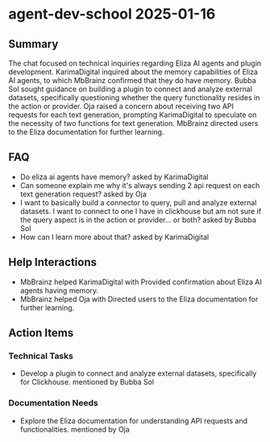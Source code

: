 # agent-dev-school 2025-01-16

## Summary
The chat focused on technical inquiries regarding Eliza AI agents and plugin development. KarimaDigital inquired about the memory capabilities of Eliza AI agents, to which MbBrainz confirmed that they do have memory. Bubba Sol sought guidance on building a plugin to connect and analyze external datasets, specifically questioning whether the query functionality resides in the action or provider. Oja raised a concern about receiving two API requests for each text generation, prompting KarimaDigital to speculate on the necessity of two functions for text generation. MbBrainz directed users to the Eliza documentation for further learning.

## FAQ
- Do eliza ai agents have memory? asked by KarimaDigital
- Can someone explain me why it's always sending 2 api request on each text generation request? asked by Oja
- I want to basically build a connector to query, pull and analyze external datasets. I want to connect to one I have in clickhouse but am not sure if the query aspect is in the action or provider... or both? asked by Bubba Sol
- How can I learn more about that? asked by KarimaDigital

## Help Interactions
- MbBrainz helped KarimaDigital with Provided confirmation about Eliza AI agents having memory.
- MbBrainz helped Oja with Directed users to the Eliza documentation for further learning.

## Action Items

### Technical Tasks
- Develop a plugin to connect and analyze external datasets, specifically for Clickhouse. mentioned by Bubba Sol

### Documentation Needs
- Explore the Eliza documentation for understanding API requests and functionalities. mentioned by Oja
